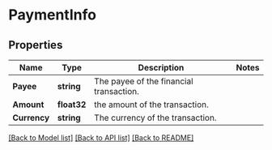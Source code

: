 # PaymentInfo

## Properties

Name | Type | Description | Notes
------------ | ------------- | ------------- | -------------
**Payee** | **string** | The payee of the financial transaction. |
**Amount** | **float32** | the amount of the transaction. |
**Currency** | **string** | The currency of the transaction. |

[[Back to Model list]](../README.md#documentation-for-models) [[Back to API list]](../README.md#documentation-for-api-endpoints) [[Back to README]](../README.md)


